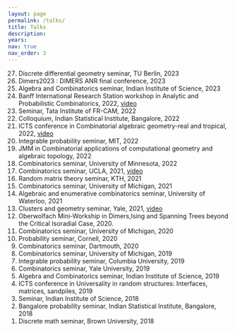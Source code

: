 ```yaml
---
layout: page
permalink: /talks/
title: Talks
description: 
years: 
nav: true
nav_order: 3
---
```


<ol reversed>
<li>Discrete differential geometry seminar, TU Berlin, 2023</li>
<li>Dimers2023 : DIMERS ANR final conference, 2023</li>
<li>Algebra and Combinatorics seminar, Indian Institute of Science, 2023</li>
<li>Banff International Research Station workshop in Analytic and Probabilistic Combinatorics, 2022, <a href="https://www.birs.ca/events/2022/5-day-workshops/22w5004/videos/watch/202211171433-George.html">video</a></li>
<li>Seminar, Tata Institute of FR-CAM, 2022</li>
<li>Colloquium, Indian Statistical Institute, Bangalore, 2022</li>
<li>ICTS conference in Combinatorial algebraic geometry-real and tropical, 2022, <a href="https://www.youtube.com/watch?v=tccmW_b9afQ&amp;ab_channel=InternationalCentreforTheoreticalSciences">video</a> </li>
<li>Integrable probability seminar, MIT, 2022</li>
<li>JMM in Combinatorial applications of computational geometry and algebraic topology, 2022</li>
<li>Combinatorics seminar, University of Minnesota, 2022</li>
<li>Combinatorics seminar, UCLA, 2021, <a href="https://www.youtube.com/watch?v=t0mFyJK1k1k&amp;ab_channel=UCLACombinatoricsSeminar">video</a> </li>
<li>Random matrix theory seminar, KTH, 2021</li>
<li>Combinatorics seminar, University of Michigan, 2021</li>
<li>Algebraic and enumerative combinatorics seminar, University of Waterloo, 2021</li>
<li>Clusters and geometry seminar, Yale, 2021, <a href="https://drive.google.com/file/d/1gdcItx4hFgJ1TkDOWPdXfM8JJLuynMG5/view">video</a></li>
<li>Oberwolfach Mini-Workship in Dimers,Ising and Spanning Trees beyond the Critical Isoradial Case, 2020.</li>
<li>Combinatorics seminar, University of Michigan, 2020</li>
<li>Probability seminar, Cornell, 2020</li>
<li>Combinatorics seminar, Dartmouth, 2020</li>
<li>Combinatorics seminar, University of Michigan, 2019</li>
<li>Integrable probability seminar, Columbia University, 2019</li>
<li>Combinatorics seminar, Yale University, 2019</li>
<li>Algebra and Combinatorics seminar, Indian Institute of Science, 2019</li>
<li>ICTS conference in Universality in random structures: Interfaces, matrices, sandpiles, 2019</li>
<li>Seminar, Indian Institute of Science, 2018</li>
<li>Bangalore probability seminar, Indian Statistical Institute, Bangalore, 2018</li>
<li>Discrete math seminar, Brown University, 2018</li>
</ol>
